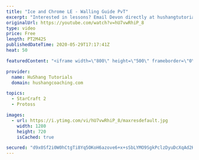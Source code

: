 ```yaml
---
title: "Ice and Chrome LE - Walling Guide PvT"
excerpt: "Interested in lessons? Email Devon directly at hushangtutorials@outlook.com ------------------------------------------------------------------------------------------------------- Want to support HuShang Tutorials directly? Patreon is a website where you can contribute a monthly donation that will help"
originalUrl: https://youtube.com/watch?v=hU7vwRhiP_8
type: video
price: Free
length: PT2M42S
publishedDateTime: 2020-05-29T17:17:41Z
heat: 50

featuredContent: "<iframe width=\"800\" height=\"500\" frameborder=\"0\" src=\"https://www.youtube.com/embed/hU7vwRhiP_8\" allow=\"accelerometer; autoplay; encrypted-media; gyroscope; picture-in-picture\" allowfullscreen></iframe>"

provider:
  name: HuShang Tutorials
  domain: hushangcoaching.com

topics:
  - StarCraft 2
  - Protoss

images:
  - url: https://i.ytimg.com/vi/hU7vwRhiP_8/maxresdefault.jpg
    width: 1280
    height: 720
    isCached: true

secured: "d9x0Sf2i0W0hCtgTi8Yq5OKoH6azove6+x+sSbLYMO9SgkPclzDyuDcXqAd2Kh4aU7ge5dWq54WztW6+U9XH+j0K/IHQpj3gOMjKdf6Gb68lfSBMo2mxpQOZK8gfOBoMXFnSzDQvpIHVD1Lnqwmf/LFdn+pF/xxrpBtAmAhuSR7+vHiamEZxDBXtHisOSG6LnNpM7ZyAhKuciLH0PQeAYc4TJw/51uLAZYUzv4NSJ7xxsxGqDIfBK2k1oynvtZbOSJUgbTeUfICTkPckXBnIyWDnJ8/Hkx5if/ATLMRlHJ3NizXKgabth3P//XG1oaQMpYCjxI+PxOBK1wyo2UryJAhCZj+70SWXXosEb8gkg6B4GHyQ9OmhOigqmqtYJ39dpSztsQLtmPxQDcywtexq/KeVuLfkVzmw5DIqU3Q/p7I=;43bdOY5+og+rC2+nvmZjkA=="
---
```


